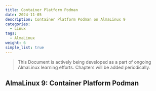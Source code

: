 ```yaml
---
title: Container Platform Podman
date: 2024-11-05
description: Container Platform Podman on AlmaLinux 9
categories:
  - Linux
tags:
  - AlmaLinux
weight: 6
simple_list: true
---
```


> This Document is actively being developed as a part of ongoing AlmaLinux learning efforts. Chapters will be added periodically.

## AlmaLinux 9: Container Platform Podman
